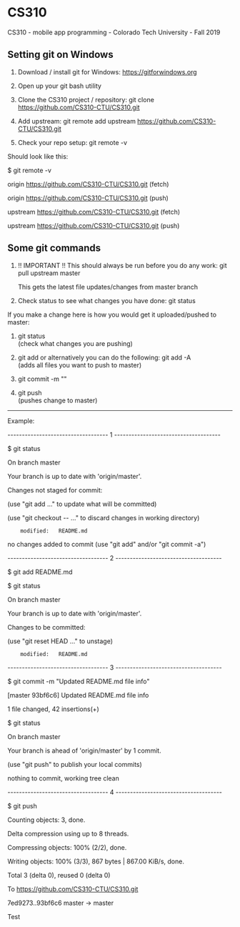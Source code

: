 # CS310
CS310 - mobile app programming - Colorado Tech University - Fall 2019

Setting git on Windows
----------------------
1. Download / install git for Windows: https://gitforwindows.org

2. Open up your git bash utility

3. Clone the CS310 project / repository: git clone https://github.com/CS310-CTU/CS310.git

4. Add upstream: git remote add upstream https://github.com/CS310-CTU/CS310.git

5. Check your repo setup: git remote -v

Should look like this:

$ git remote -v

origin	https://github.com/CS310-CTU/CS310.git (fetch)

origin	https://github.com/CS310-CTU/CS310.git (push)

upstream	https://github.com/CS310-CTU/CS310.git (fetch)

upstream	https://github.com/CS310-CTU/CS310.git (push)


Some git commands
-----------------

1.  !! IMPORTANT !! This should always be run before you do any work:  git pull upstream master
   
    This gets the latest file updates/changes from 
    master branch

2.  Check status to see what changes you have done:  git status

If you make a change here is how you would get it uploaded/pushed to master:
1.  git status		
    (check what changes you are pushing)

2.  git add <file you want to push to master>
    or alternatively you can do the following:
    git add -A		
    (adds all files you want to push to master)

3.  git commit -m "<add a short summary of change>"

4.  git push		
    (pushes change to master)


---------------------------------------------------------------------------
Example:

----------------------------------- 1 -------------------------------------

$ git status

On branch master

Your branch is up to date with 'origin/master'.


Changes not staged for commit:

  (use "git add <file>..." to update what will be committed)
   
  (use "git checkout -- <file>..." to discard changes in working directory)
   

        modified:   README.md

no changes added to commit (use "git add" and/or "git commit -a")


----------------------------------- 2 -------------------------------------

$ git add README.md

$ git status

On branch master

Your branch is up to date with 'origin/master'.


Changes to be committed:

  (use "git reset HEAD <file>..." to unstage)
   

        modified:   README.md

----------------------------------- 3 -------------------------------------

$ git commit -m "Updated README.md file info"

[master 93bf6c6] Updated README.md file info

 1 file changed, 42 insertions(+)

$ git status

On branch master

Your branch is ahead of 'origin/master' by 1 commit.

(use "git push" to publish your local commits)

nothing to commit, working tree clean

----------------------------------- 4 -------------------------------------

$ git push

Counting objects: 3, done.

Delta compression using up to 8 threads.

Compressing objects: 100% (2/2), done.

Writing objects: 100% (3/3), 867 bytes | 867.00 KiB/s, done.

Total 3 (delta 0), reused 0 (delta 0)

To https://github.com/CS310-CTU/CS310.git

7ed9273..93bf6c6  master -> master



Test
